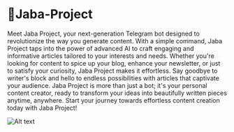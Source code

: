 # 🐸Jaba-Project 

Meet Jaba Project, your next-generation Telegram bot designed to revolutionize the way you generate content. With a simple command, Jaba Project taps into the power of advanced AI to craft engaging and informative articles tailored to your interests and needs. Whether you're looking for content to spice up your blog, enhance your newsletter, or just to satisfy your curiosity, Jaba Project makes it effortless. Say goodbye to writer's block and hello to endless possibilities with articles that captivate your audience. Jaba Project is more than just a bot; it's your personal content creator, ready to transform your ideas into beautifully written pieces anytime, anywhere. Start your journey towards effortless content creation today with Jaba Project!

<img
  src="https://www.dl.dropboxusercontent.com/scl/fi/zsky7vq3gvbua3pgp09vu/logo.png?rlkey=q2zrwm6e6n7f06zvj55qctb02&dl=0"
  alt="Alt text"
  title="Optional title"
  style="display: inline-block; margin: 0 auto; max-width: 300px">
